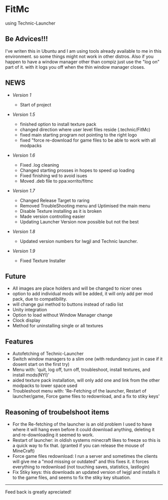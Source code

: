 FitMc
===========

using
Technic-Launcher

Be Advices!!!
----
I've writen this in Ubuntu and I am using tools already available to me in this environment. so some things might not work in other distros.
Also if you happen to have a window manager other than compiz just use the "log on" part of it. with it logs you off when the thin window manager closes.

NEWS
----

* *Version 1* <br/>
  * Start of project

* *Version 1.5* <br/>
  * finished option to install texture pack
  * changed direction where user level files reside (.technic/FitMc)
  * fixed main starting program not pointing to the right logo
  * fixed "force re-download for game files to be able to work with all modpacks

* *Version 1.6* <br/>
  * Fixed .log cleaning
  * Changed starting prosses in hopes to speed up loading
  * Fixed finishing wd to avoid isues
  * Moved .deb file to ppa:xorrito/fitmc
* *Version 1.7* <br/>
  * Changed Release Target to raring
  * Removed TroubleShooting menu and Uptimised the main menu
  * Disable Texture installing as it is broken
  * Made version controlling easier
  * Updating Launcher Version now possible but not the best
* *Version 1.8* <br/>
  * Updated version numbers for lwgjl and Technic launcher.
* *Version 1.9* <br/>
  * Fixed Texture Installer

Future
-----
  * All images are place holders and will be changed to nicer ones
  * option to add individual mods will be added, it will only add per mod pack, due to compatibility.
  * will change gui method to buttons instead of radio list
  * Unity integration
  * Option to load without Window Manager change
  * Clock display
  * Method for uninstalling single or all textures

Features
-----
* Autofetching of Technic-Launcher
* Switch window managers to a slim one (with redundancy just in case if it dosent start on the first try)
* Menu with: 'quit, log off, turn off, troubleshoot, install textures, and install mods(NYI)'
* aided texture pack installation, will only add one and link from the other modpacks to lower space used
* Troubleshoot menu with: 'Re-Fetching of the launcher, Restart of launcher/game, Force game files to redownload, and a fix to stiky keys'

Reasoning of troubelshoot items
-----
* For the Re-fetching of the launcher is an old problem I used to have where it will hang even before it could download anything, deleting it and re-downloading it seemed to work.
* Restart of launcher: in oldish systems minecraft likes to freeze so this is a quick way to fix that. (granted if you can release the mouse of MineCraft)
* Force game files redownload: I run a server and sometimes the clients will give me a "mod missing or outdated" and this fixes it. it forces everything to redownload (not touching saves, statistics, lastlogin)
* Fix Stiky keys: this downloads an updated version of lwjgl and installs it to the game files, and seems to fix the stiky key situation.

-------
Feed back is greatly apreciated!
